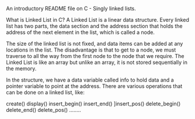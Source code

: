 An introductory README file on C - Singly linked lists.

What is Linked List in C? A Linked List is a linear data structure. Every linked list has two parts, the data section and the address section that holds the address of the next element in the list, which is called a node.

The size of the linked list is not fixed, and data items can be added at any locations in the list. The disadvantage is that to get to a node, we must traverse to all the way from the first node to the node that we require. The Linked List is like an array but unlike an array, it is not stored sequentially in the memory.

In the structure, we have a data variable called info to hold data and a pointer variable to point at the address. There are various operations that can be done on a linked list, like:

create() display() insert_begin() insert_end() ]insert_pos() delete_begin() delete_end() delete_pos() ........
